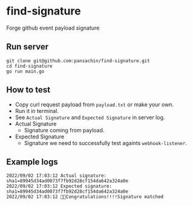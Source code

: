 # find-signature
Forge github event payload signature

## Run server

```
git clone git@github.com:pansachin/find-signature.git
cd find-signature
go run main.go
```

## How to test
- Copy curl request payload from `payload.txt` or make your own.
- Run it in terminal.
- See `Actual Signature` and `Expected Signature` in server log.
- Actual Signature
  + Signature coming from payload.
- Expected Signature
  + Signature we need to successfully test againts `webhook-listener`.

## Example logs
```
2022/09/02 17:03:12 Actual signature: sha1=89945d34ad0073f7fb92d28cf154da642a324a0e
2022/09/02 17:03:12 Expected signature: sha1=89945d34ad0073f7fb92d28cf154da642a324a0e
2022/09/02 17:03:12 👏🎉Congratulations!!!!Signature matched
```

